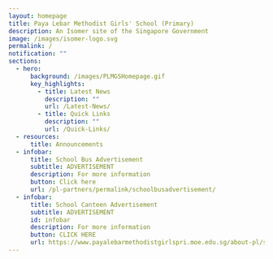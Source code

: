 ```yaml
---
layout: homepage
title: Paya Lebar Methodist Girls' School (Primary)
description: An Isomer site of the Singapore Government
image: /images/isomer-logo.svg
permalink: /
notification: ""
sections:
  - hero:
      background: /images/PLMGSHomepage.gif
      key_highlights:
        - title: Latest News
          description: ""
          url: /Latest-News/
        - title: Quick Links
          description: ""
          url: /Quick-Links/
  - resources:
      title: Announcements
  - infobar:
      title: School Bus Advertisement
      subtitle: ADVERTISEMENT
      description: For more information
      button: Click here
      url: /pl-partners/permalink/schoolbusadvertisement/
  - infobar:
      title: School Canteen Advertisement
      subtitle: ADVERTISEMENT
      id: infobar
      description: For more information
      button: CLICK HERE
      url: https://www.payalebarmethodistgirlspri.moe.edu.sg/about-pl/school-canteen/
---
```

